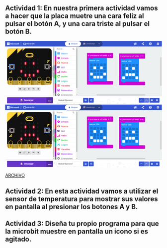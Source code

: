 ## Actividad 1: En nuestra primera actividad vamos a hacer que la placa muetre una cara feliz al pulsar el botón A, y una cara triste al pulsar el botón B.
![image](EJ1-A.png)
![image](EJ1-B.png)

[ARCHIVO](microbit-Modulo1Ejercicio1.hex) 


## Actividad 2: En esta actividad vamos a utilizar el sensor de temperatura para mostrar sus valores en pantalla al presionar los botones A y B.





## Actividad 3: Diseña tu propio programa para que la microbit muestre en pantalla un icono si es agitado.

